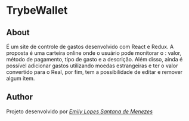 # TrybeWallet

## About

É um site de controle de gastos desenvolvido com React e Redux. A proposta é uma carteira online onde o usuário pode monitorar o : valor, método de pagamento, tipo de gasto e a descrição. Além disso, ainda é possível adicionar gastos utilizando moedas estrangeiras e ter o valor convertido para o Real, por fim, tem a possibilidade de editar e remover algum item.

## Author

Projeto desenvolvido por _[Emily Lopes Santana de Menezes](https://www.linkedin.com/in/emilydemenezes/)_ 
